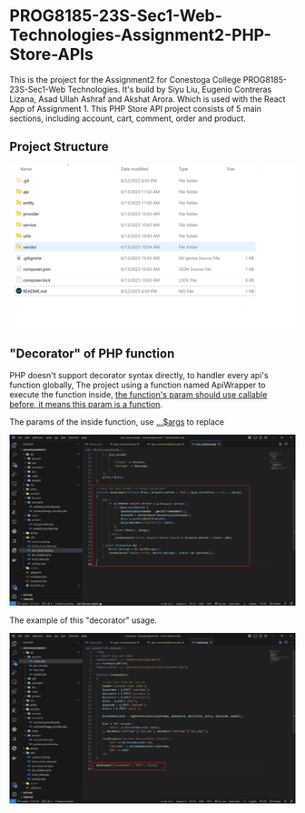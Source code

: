 # PROG8185-23S-Sec1-Web-Technologies-Assignment2-PHP-Store-APIs

This is the project for the Assignment2 for Conestoga College PROG8185-23S-Sec1-Web Technologies. It's build by Siyu Liu, Eugenio Contreras Lizana, Asad Ullah Ashraf and Akshat Arora. Which is used with the React App of Assignment 1. This PHP Store API project consists of 5 main sections, including account, cart, comment, order and product.

## Project Structure

![](doc/screenshot/2023-08-22-19-01-45-image.png)

## "Decorator" of PHP function

PHP doesn't support decorator syntax directly, to handler every api's function globally, The project using a function named ApiWrapper to execute the function inside, <u>the function's param should use callable before, it means this param is a function</u>.

The params of the inside function, use <u>...$args</u> to replace

![](doc/screenshot/2023-08-22-19-05-20-image.png)

The example of this "decorator" usage.

![](doc/screenshot/2023-08-22-19-10-10-image.png)
